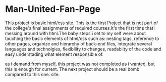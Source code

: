 # Man-United-Fan-Page
This project is basic html/css site.
This is the first Project that is not part of the college's final assignments of required courses.It's the first time that i messing around with html.The baby steps i set to my self were about touching the basic elements of html/css such as: nesting tags, reference to other pages, organize and hierarchy of back-end files, integrate several languages and technolgies, flexibility to changes, readabilty of the code and easy understading what element responsible of.


as i demand from myself, this project was not completed as i wanted, but this is enough for current. The next project should be a real bomb compared to this one. site. 
